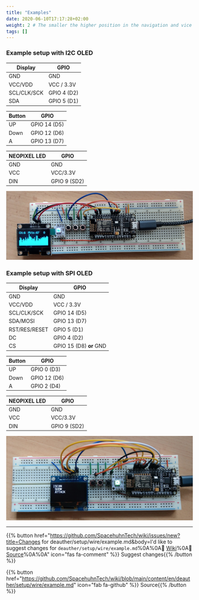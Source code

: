 ```yaml
---
title: "Examples"
date: 2020-06-10T17:17:28+02:00
weight: 2 # The smaller the higher position in the navigation and vice versa
tags: []
---
```


### Example setup with I2C OLED

| Display | GPIO |
| ------- | ---- |
| GND | GND |
| VCC/VDD | VCC / 3.3V |
| SCL/CLK/SCK | GPIO 4 (D2) |
| SDA | GPIO 5 (D1) |

| Button | GPIO |
| ------ | ---- |
| UP | GPIO 14 (D5) |
| Down | GPIO 12 (D6) |
| A | GPIO 13 (D7) |

| NEOPIXEL LED | GPIO |
| ------ | ---- |
| GND | GND |
| VCC | VCC/3.3V |
| DIN | GPIO 9 (SD2) |

![PICTURE i2c build](/media/deauther/example_built_i2c.jpg?height=400px)

### Example setup with SPI OLED

| Display | GPIO |
| ------- | ---- |
| GND | GND |
| VCC/VDD | VCC / 3.3V |
| SCL/CLK/SCK | GPIO 14 (D5) |
| SDA/MOSI | GPIO 13 (D7) |
| RST/RES/RESET | GPIO 5 (D1) |
| DC | GPIO 4 (D2) |
| CS | GPIO 15 (D8) **or** GND |

| Button | GPIO |
| ------ | ---- |
| UP | GPIO 0 (D3) |
| Down | GPIO 12 (D6) |
| A | GPIO 2 (D4) |

| NEOPIXEL LED | GPIO |
| ------ | ---- |
| GND | GND |
| VCC | VCC/3.3V |
| DIN | GPIO 9 (SD2) |

![PICTURE spi build](/media/deauther/example_built_spi.jpg?height=400px)


---

{{% button href="https://github.com/SpacehuhnTech/wiki/issues/new?title=Changes for deauther/setup/wire/example.md&body=I'd like to suggest changes for `deauther/setup/wire/example.md`%0A%0A:link: [Wiki](https://spacehuhn.wiki/deauther/setup/wire/example)%0A:link: [Source](https://github.com/SpacehuhnTech/wiki/blob/main/content/en/deauther/setup/wire/example.md)%0A%0A<!-- Describe your desired changes -->" icon="fas fa-comment" %}}&nbsp;Suggest changes{{% /button %}}

{{% button href="https://github.com/SpacehuhnTech/wiki/blob/main/content/en/deauther/setup/wire/example.md" icon="fab fa-github" %}}&nbsp;Source{{% /button %}}